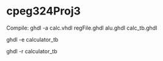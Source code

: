 # cpeg324Proj3
Compile:
ghdl -a calc.vhdl regFile.ghdl alu.ghdl calc_tb.ghdl

ghdl -e calculator_tb

ghdl -r calculator_tb
